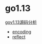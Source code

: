 # go1.13

[gov1.13源码分析](https://github.com/golang/go/tree/release-branch.go1.13)

- [encoding](/docs/encoding.md)
- [reflect](/docs/reflect.md)
